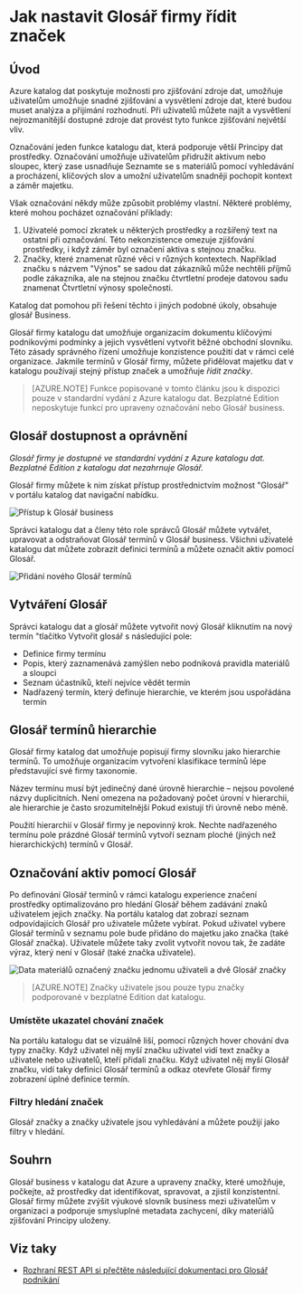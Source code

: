 <properties
    pageTitle="Jak nastavit Glosář Business pro řídit označování | Microsoft Azure"
    description="Článek s postupy zvýraznění Glosář business v katalogu dat Azure pro definice a používání běžné obchodní slovník označit registrované dat prostředky."
    services="data-catalog"
    documentationCenter=""
    authors="steelanddata"
    manager="NA"
    editor=""
    tags=""/>
<tags
    ms.service="data-catalog"
    ms.devlang="NA"
    ms.topic="article"
    ms.tgt_pltfrm="NA"
    ms.workload="data-catalog"
    ms.date="09/21/2016"
    ms.author="maroche"/>

# <a name="how-to-set-up-the-business-glossary-for-governed-tagging"></a>Jak nastavit Glosář firmy řídit značek

## <a name="introduction"></a>Úvod

Azure katalog dat poskytuje možnosti pro zjišťování zdroje dat, umožňuje uživatelům umožňuje snadné zjišťování a vysvětlení zdroje dat, které budou muset analýza a přijímání rozhodnutí. Při uživatelů můžete najít a vysvětlení nejrozmanitější dostupné zdroje dat provést tyto funkce zjišťování největší vliv.

Označování jeden funkce katalogu dat, která podporuje větší Principy dat prostředky. Označování umožňuje uživatelům přidružit aktivum nebo sloupec, který zase usnadňuje Seznamte se s materiálů pomocí vyhledávání a procházení, klíčových slov a umožní uživatelům snadněji pochopit kontext a záměr majetku.

Však označování někdy může způsobit problémy vlastní. Některé problémy, které mohou pocházet označování příklady:

1.  Uživatelé pomocí zkratek u některých prostředky a rozšířený text na ostatní při označování. Této nekonzistence omezuje zjišťování prostředky, i když záměr byl označení aktiva s stejnou značku.
2.  Značky, které znamenat různé věci v různých kontextech. Například značku s názvem "Výnos" se sadou dat zákazníků může nechtěli příjmů podle zákazníka, ale na stejnou značku čtvrtletní prodeje datovou sadu znamenat Čtvrtletní výnosy společnosti.  

Katalog dat pomohou při řešení těchto i jiných podobné úkoly, obsahuje glosář Business.

Glosář firmy katalogu dat umožňuje organizacím dokumentu klíčovými podnikovými podmínky a jejich vysvětlení vytvořit běžné obchodní slovníku. Této zásady správného řízení umožňuje konzistence použití dat v rámci celé organizace. Jakmile termínů v Glosář firmy, můžete přidělovat majetku dat v katalogu používají stejný přístup značek a umožňuje _řídit značky_.

> [AZURE.NOTE] Funkce popisované v tomto článku jsou k dispozici pouze v standardní vydání z Azure katalogu dat. Bezplatné Edition neposkytuje funkcí pro upraveny označování nebo Glosář business.

## <a name="glossary-availability-and-privileges"></a>Glosář dostupnost a oprávnění

*Glosář firmy je dostupné ve standardní vydání z Azure katalogu dat. Bezplatné Edition z katalogu dat nezahrnuje Glosář.*

Glosář firmy můžete k nim získat přístup prostřednictvím možnost "Glosář" v portálu katalog dat navigační nabídku.  

![Přístup k Glosář business](./media/data-catalog-how-to-business-glossary/01-portal-menu.png)


Správci katalogu dat a členy této role správců Glosář můžete vytvářet, upravovat a odstraňovat Glosář termínů v Glosář business. Všichni uživatelé katalogu dat můžete zobrazit definici termínů a můžete označit aktiv pomocí Glosář.

![Přidání nového Glosář termínů](./media/data-catalog-how-to-business-glossary/02-new-term.png)


## <a name="creating-glossary-terms"></a>Vytváření Glosář

Správci katalogu dat a glosář můžete vytvořit nový Glosář kliknutím na nový termín "tlačítko Vytvořit glosář s následující pole:

* Definice firmy termínu
* Popis, který zaznamenává zamýšlen nebo podniková pravidla materiálů a sloupci
* Seznam účastníků, kteří nejvíce vědět termín
* Nadřazený termín, který definuje hierarchie, ve kterém jsou uspořádána termín


## <a name="glossary-term-hierarchies"></a>Glosář termínů hierarchie

Glosář firmy katalog dat umožňuje popisují firmy slovníku jako hierarchie termínů. To umožňuje organizacím vytvoření klasifikace termínů lépe představující své firmy taxonomie.

Název termínu musí být jedinečný dané úrovně hierarchie – nejsou povolené názvy duplicitních. Není omezena na požadovaný počet úrovní v hierarchii, ale hierarchie je často srozumitelnější Pokud existují tři úrovně nebo méně.

Použití hierarchií v Glosář firmy je nepovinný krok. Nechte nadřazeného termínu pole prázdné Glosář termínů vytvoří seznam ploché (jiných než hierarchických) termínů v Glosář.  

## <a name="tagging-assets-with-glossary-terms"></a>Označování aktiv pomocí Glosář

Po definování Glosář termínů v rámci katalogu experience značení prostředky optimalizováno pro hledání Glosář během zadávání znaků uživatelem jejich značky. Na portálu katalog dat zobrazí seznam odpovídajících Glosář pro uživatele můžete vybírat. Pokud uživatel vybere Glosář termínů v seznamu pole bude přidáno do majetku jako značka (také Glosář značka). Uživatele můžete taky zvolit vytvořit novou tak, že zadáte výraz, který není v Glosář (také značka uživatele).

![Data materiálů označený značku jednomu uživateli a dvě Glosář značky](./media/data-catalog-how-to-business-glossary/03-tagged-asset.png)

> [AZURE.NOTE] Značky uživatele jsou pouze typu značky podporované v bezplatné Edition dat katalogu.

### <a name="hover-behavior-on-tags"></a>Umístěte ukazatel chování značek
Na portálu katalogu dat se vizuálně liší, pomocí různých hover chování dva typy značky. Když uživatel něj myší značku uživatel vidí text značky a uživatele nebo uživatelů, kteří přidali značku. Když uživatel něj myší Glosář značku, vidí taky definici Glosář termínů a odkaz otevřete Glosář firmy zobrazení úplné definice termín.

### <a name="search-filters-for-tags"></a>Filtry hledání značek
Glosář značky a značky uživatele jsou vyhledávání a můžete použijí jako filtry v hledání.

## <a name="summary"></a>Souhrn
Glosář business v katalogu dat Azure a upraveny značky, které umožňuje, počkejte, až prostředky dat identifikovat, spravovat, a zjistil konzistentní. Glosář firmy můžete zvýšit výukové slovník business mezi uživatelům v organizaci a podporuje smysluplné metadata zachycení, díky materiálů zjišťování Principy uloženy.

## <a name="see-also"></a>Viz taky

- [Rozhraní REST API si přečtěte následující dokumentaci pro Glosář podnikání](https://msdn.microsoft.com/library/mt708855.aspx)
